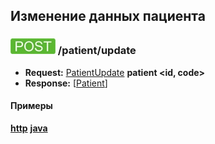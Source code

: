 ## Изменение данных пациента

### ![POST](../../../img/post.png) /patient/update
* **Request:** [PatientUpdate](../../../types/types.md#patientupdate) **patient <id, code>**
* **Response:** [[Patient](../../../types/types.md#Patient)]

#### Примеры
**[http](examples/update.md)**
**[java](examples/updateJava.md)**
